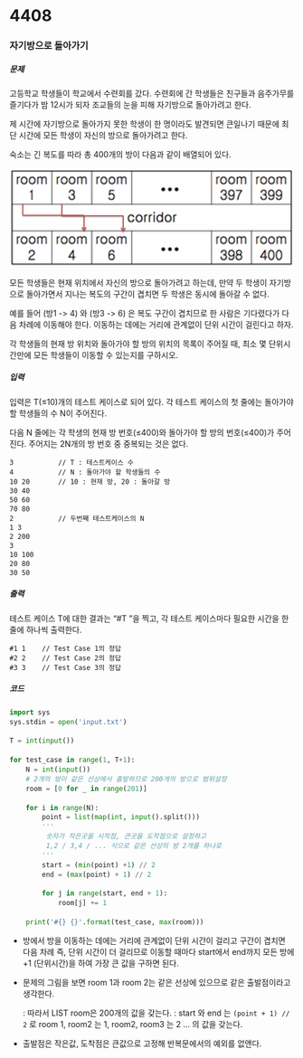 # 4408

### 자기방으로 돌아가기

##### 문제

고등학교 학생들이 학교에서 수련회를 갔다. 수련회에 간 학생들은 친구들과 음주가무를 즐기다가 밤 12시가 되자 조교들의 눈을 피해 자기방으로 돌아가려고 한다.

제 시간에 자기방으로 돌아가지 못한 학생이 한 명이라도 발견되면 큰일나기 때문에 최단 시간에 모든 학생이 자신의 방으로 돌아가려고 한다.

숙소는 긴 복도를 따라 총 400개의 방이 다음과 같이 배열되어 있다.

![다운로드](./4408.assets/다운로드.png)

모든 학생들은 현재 위치에서 자신의 방으로 돌아가려고 하는데, 만약 두 학생이 자기방으로 돌아가면서 지나는 복도의 구간이 겹치면 두 학생은 동시에 돌아갈 수 없다.

예를 들어 (방1 -> 4) 와 (방3 -> 6) 은 복도 구간이 겹치므로 한 사람은 기다렸다가 다음 차례에 이동해야 한다. 이동하는 데에는 거리에 관계없이 단위 시간이 걸린다고 하자.

각 학생들의 현재 방 위치와 돌아가야 할 방의 위치의 목록이 주어질 때, 최소 몇 단위시간만에 모든 학생들이 이동할 수 있는지를 구하시오.



##### 입력

입력은 T(≤10)개의 테스트 케이스로 되어 있다. 각 테스트 케이스의 첫 줄에는 돌아가야 할 학생들의 수 N이 주어진다.

다음 N 줄에는 각 학생의 현재 방 번호(≤400)와 돌아가야 할 방의 번호(≤400)가 주어진다. 주어지는 2N개의 방 번호 중 중복되는 것은 없다.

```
3			// T : 테스트케이스 수
4  			// N : 돌아가야 할 학생들의 수
10 20 		// 10 : 현재 방, 20 : 돌아갈 방
30 40
50 60
70 80
2 			// 두번째 테스트케이스의 N
1 3
2 200
3
10 100
20 80
30 50
```



##### 출력

테스트 케이스 T에 대한 결과는 “#T ”을 찍고, 각 테스트 케이스마다 필요한 시간을 한 줄에 하나씩 출력한다.

```
#1 1	// Test Case 1의 정답
#2 2	// Test Case 2의 정답
#3 3	// Test Case 3의 정답
```



##### 코드

```python
import sys
sys.stdin = open('input.txt')

T = int(input())

for test_case in range(1, T+1):
    N = int(input())
    # 2개의 방이 같은 선상에서 출발하므로 200개의 방으로 범위설정
    room = [0 for _ in range(201)]

    for i in range(N):
        point = list(map(int, input().split()))
        '''
         숫자가 작은곳을 시작점, 큰곳을 도착점으로 설정하고
         1,2 / 3,4 / ... 식으로 같은 선상의 방 2개를 하나로
        '''
        start = (min(point) +1) // 2
        end = (max(point) + 1) // 2

        for j in range(start, end + 1):
            room[j] += 1

    print('#{} {}'.format(test_case, max(room)))
```

- 방에서 방을 이동하는 데에는 거리에 관계없이 단위 시간이 걸리고
  구간이 겹치면 다음 차례 즉, 단위 시간이 더 걸리므로
  이동할 때마다 start에서 end까지 모든 방에 +1 (단위시간)을 하여 가장 큰 값을 구하면 된다.

- 문제의 그림을 보면 room 1과 room 2는 같은 선상에 있으므로 같은 출발점이라고 생각한다.

  : 따라서 LIST room은 200개의 값을 갖는다.
  : start 와 end 는 `(point + 1) // 2`  로 room 1, room2 는 1, room2,  room3 는 2  … 의 값을 갖는다.

- 출발점은 작은값, 도착점은 큰값으로 고정해 반복문에서의 예외를 없앤다. 